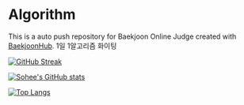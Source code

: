 # Algorithm
This is a auto push repository for Baekjoon Online Judge created with [BaekjoonHub](https://github.com/BaekjoonHub/BaekjoonHub).
1일 1알고리즘 화이팅 

[![GitHub Streak](https://streak-stats.demolab.com?user=BillionDollarSohee&theme=dark)](https://git.io/streak-stats)

[![Sohee's GitHub stats](https://github-readme-stats.vercel.app/api?username=BillionDollarSohee&show_icons=true&theme=dark)](https://github.com/anuraghazra/github-readme-stats)

[![Top Langs](https://github-readme-stats.vercel.app/api/top-langs/?username=BillionDollarSohee&layout=compact&theme=dark)](https://github.com/anuraghazra/github-readme-stats)

